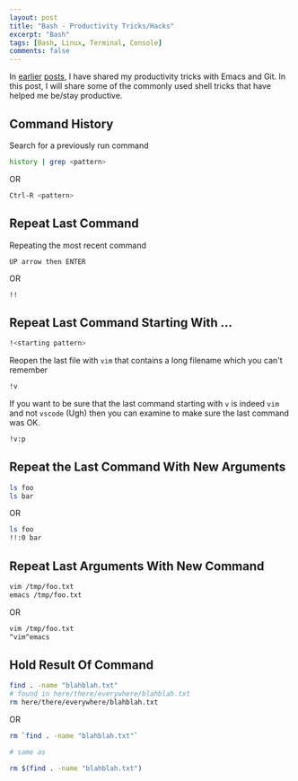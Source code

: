 ```yaml
---
layout: post
title: "Bash - Productivity Tricks/Hacks"
excerpt: "Bash"
tags: [Bash, Linux, Terminal, Console]
comments: false
---
```

In [earlier](http://www.mycpu.org/emacs-productivity-setup)
[posts](http://www.mycpu.org/git-aliases/), I have shared my productivity tricks
with Emacs and Git. In this post, I will share some of the commonly used shell
tricks that have helped me be/stay productive.

## Command History
Search for a previously run command
```bash
history | grep <pattern>
```
OR
```bash
Ctrl-R <pattern>
```

## Repeat Last Command
Repeating the most recent command
```bash
UP arrow then ENTER
```
OR
```
!!
```
## Repeat Last Command Starting With ...
```bash
!<starting pattern>
```
Reopen the last file with ``vim`` that contains a long filename which you can't remember
```bash
!v
```

If you want to be sure that the last command starting with ``v`` is indeed
``vim`` and not ``vscode`` (Ugh) then you can examine to make sure the last
command was OK.

```bash
!v:p
```

## Repeat the Last Command With New Arguments
```bash
ls foo
ls bar
```
OR
```bash
ls foo
!!:0 bar
```

## Repeat Last Arguments With New Command
```bash
vim /tmp/foo.txt
emacs /tmp/foo.txt
```
OR
```bash
vim /tmp/foo.txt
^vim^emacs
```

## Hold Result Of Command
```bash
find . -name "blahblah.txt"
# found in here/there/everywhere/blahblah.txt
rm here/there/everywhere/blahblah.txt
```
OR
```bash
rm `find . -name "blahblah.txt"`

# same as

rm $(find . -name "blahblah.txt")
```


